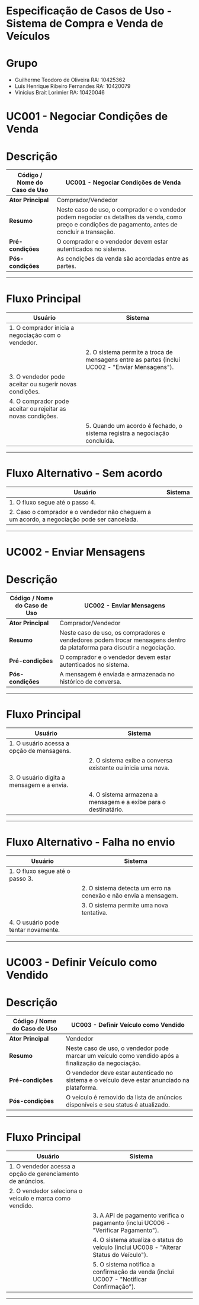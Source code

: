 # Especificação de Casos de Uso - Sistema de Compra e Venda de Veículos

# Grupo

- Guilherme Teodoro de Oliveira RA: 10425362
- Luís Henrique Ribeiro Fernandes RA: 10420079
- Vinícius Brait Lorimier RA: 10420046

# UC001 - Negociar Condições de Venda

# Descrição

| Código / Nome do Caso de Uso | UC001 - Negociar Condições de Venda |
|-----------------------------|--------------------------------|
| **Ator Principal**          | Comprador/Vendedor |
| **Resumo**                  | Neste caso de uso, o comprador e o vendedor podem negociar os detalhes da venda, como preço e condições de pagamento, antes de concluir a transação. |
| **Pré-condições**           | O comprador e o vendedor devem estar autenticados no sistema. |
| **Pós-condições**           | As condições da venda são acordadas entre as partes. |

---

# Fluxo Principal

| **Usuário** | **Sistema** |
|---------------|-------------|
| 1. O comprador inicia a negociação com o vendedor. | |
| | 2. O sistema permite a troca de mensagens entre as partes (inclui UC002 - "Enviar Mensagens"). |
| 3. O vendedor pode aceitar ou sugerir novas condições. | |
| 4. O comprador pode aceitar ou rejeitar as novas condições. | |
| | 5. Quando um acordo é fechado, o sistema registra a negociação concluída. |

---

# Fluxo Alternativo - Sem acordo

| **Usuário** | **Sistema** |
|---------------|-------------|
| 1. O fluxo segue até o passo 4. | |
| 2. Caso o comprador e o vendedor não cheguem a um acordo, a negociação pode ser cancelada. | |

---

# UC002 - Enviar Mensagens

# Descrição

| Código / Nome do Caso de Uso | UC002 - Enviar Mensagens |
|-----------------------------|--------------------------------|
| **Ator Principal**          | Comprador/Vendedor |
| **Resumo**                  | Neste caso de uso, os compradores e vendedores podem trocar mensagens dentro da plataforma para discutir a negociação. |
| **Pré-condições**           | O comprador e o vendedor devem estar autenticados no sistema. |
| **Pós-condições**           | A mensagem é enviada e armazenada no histórico de conversa. |

---

# Fluxo Principal

| **Usuário** | **Sistema** |
|---------------|-------------|
| 1. O usuário acessa a opção de mensagens. | |
| | 2. O sistema exibe a conversa existente ou inicia uma nova. |
| 3. O usuário digita a mensagem e a envia. | |
| | 4. O sistema armazena a mensagem e a exibe para o destinatário. |

---

# Fluxo Alternativo - Falha no envio

| **Usuário** | **Sistema** |
|---------------|-------------|
| 1. O fluxo segue até o passo 3. | |
| | 2. O sistema detecta um erro na conexão e não envia a mensagem. |
| | 3. O sistema permite uma nova tentativa. |
| 4. O usuário pode tentar novamente. | |

---

# UC003 - Definir Veículo como Vendido

# Descrição

| Código / Nome do Caso de Uso | UC003 - Definir Veículo como Vendido |
|-----------------------------|--------------------------------|
| **Ator Principal**          | Vendedor |
| **Resumo**                  | Neste caso de uso, o vendedor pode marcar um veículo como vendido após a finalização da negociação. |
| **Pré-condições**           | O vendedor deve estar autenticado no sistema e o veículo deve estar anunciado na plataforma. |
| **Pós-condições**           | O veículo é removido da lista de anúncios disponíveis e seu status é atualizado. |

---

# Fluxo Principal

| **Usuário** | **Sistema** |
|---------------|-------------|
| 1. O vendedor acessa a opção de gerenciamento de anúncios. | |
| 2. O vendedor seleciona o veículo e marca como vendido. | |
| | 3. A API de pagamento verifica o pagamento (inclui UC006 - "Verificar Pagamento"). |
| | 4. O sistema atualiza o status do veículo (inclui UC008 - "Alterar Status do Veículo"). |
| | 5. O sistema notifica a confirmação da venda (inclui UC007 - "Notificar Confirmação"). |

---